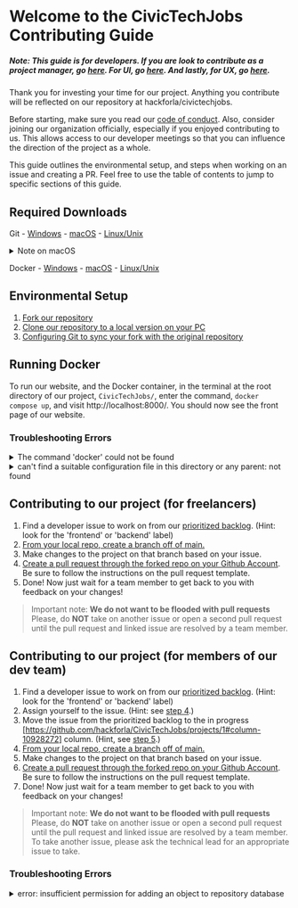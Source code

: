 # Welcome to the CivicTechJobs Contributing Guide

##### Note: This guide is for developers. If you are look to contribute as a project manager, go [here](). For UI, go [here](). And lastly, for UX, go [here]().

Thank you for investing your time for our project. Anything you contribute will be reflected on our repository at hackforla/civictechjobs.

Before starting, make sure you read our [code of conduct](). Also, consider joining our organization officially, especially if you enjoyed contributing to us. This allows access to our developer meetings so that you can influence the direction of the project as a whole.

This guide outlines the environmental setup, and steps when working on an issue and creating a PR. Feel free to use the table of contents to jump to specific sections of this guide.

## Required Downloads

Git - [Windows](https://git-scm.com/download/win) - [macOS](https://git-scm.com/download/mac) - [Linux/Unix](https://git-scm.com/download/linux)

<details>
<summary>Note on macOS</summary>
<br>
The macOS version of git involves downloading extra programs, such as Homebrew. In some cases this program can run up to 8GB of storage space, which might be too much for some. In that scenario, a [miniature version Homebrew can be installed through XCode](https://www.datacamp.com/community/tutorials/homebrew-install-use). But do be warned that the containers for our project also takes up a substantial amount of disk space as well. Do also consider freeing up your disk space by deleting or backing up unneeded files like photos or videos and delete programs that are no longer useful. Your OS's native disk cleaner can also help clear out unused cache files.
<br>
</details>

Docker - [Windows](https://docs.docker.com/desktop/windows/install/) - [macOS](https://docs.docker.com/desktop/mac/install/) - [Linux/Unix](https://docs.docker.com/engine/install/)

## Environmental Setup

1. [Fork our repository](https://docs.github.com/en/get-started/quickstart/fork-a-repo#forking-a-repository)
2. [Clone our repository to a local version on your PC](https://docs.github.com/en/get-started/quickstart/fork-a-repo#cloning-your-forked-repository)
3. [Configuring Git to sync your fork with the original repository](https://docs.github.com/en/get-started/quickstart/fork-a-repo#configuring-git-to-sync-your-fork-with-the-original-repository)

## Running Docker

To run our website, and the Docker container, in the terminal at the root directory of our project, `CivicTechJobs/`, enter the command, `docker compose up`, and visit http://localhost:8000/. You should now see the front page of our website.

### Troubleshooting Errors

<details>
<summary>The command 'docker' could not be found</summary>
<br>
Make sure to turn on Docker by opening the Docker program on your desktop.
<br>
</details>

<details>
<summary>can't find a suitable configuration file in this directory or any parent: not found</summary>
<br>
Make sure that your terminal location is in a directory with a <code>docker-compose.yml</code> file. And make sure that the file is not hidden.
<br>
</details>

## Contributing to our project (for freelancers)

1. Find a developer issue to work on from our [prioritized backlog](https://github.com/hackforla/CivicTechJobs/projects/1#column-10928271). (Hint: look for the 'frontend' or 'backend' label)
2. [From your local repo, create a branch off of main.](https://git-scm.com/book/en/v2/Git-Branching-Branches-in-a-Nutshell)
3. Make changes to the project on that branch based on your issue.
4. [Create a pull request through the forked repo on your Github Account](https://docs.github.com/en/pull-requests/collaborating-with-pull-requests/proposing-changes-to-your-work-with-pull-requests/creating-a-pull-request-from-a-fork). Be sure to follow the instructions on the pull request template.
5. Done! Now just wait for a team member to get back to you with feedback on your changes!

> Important note: **We do not want to be flooded with pull requests** Please, do **NOT** take on another issue or open a second pull request until the pull request and linked issue are resolved by a team member.

## Contributing to our project (for members of our dev team)

1. Find a developer issue to work on from our [prioritized backlog](https://github.com/hackforla/CivicTechJobs/projects/1#column-10928271). (Hint: look for the 'frontend' or 'backend' label)
2. Assign yourself to the issue. (Hint: see [step 4](https://docs.github.com/en/issues/tracking-your-work-with-issues/assigning-issues-and-pull-requests-to-other-github-users#assigning-an-individual-issue-or-pull-request).)
3. Move the issue from the prioritized backlog to the in progress [https://github.com/hackforla/CivicTechJobs/projects/1#column-10928272] column. (Hint, see [step 5](https://docs.github.com/en/issues/organizing-your-work-with-project-boards/tracking-work-with-project-boards/adding-issues-and-pull-requests-to-a-project-board#adding-issues-and-pull-requests-to-a-project-board-from-the-sidebar).)
4. [From your local repo, create a branch off of main.](https://git-scm.com/book/en/v2/Git-Branching-Branches-in-a-Nutshell)
5. Make changes to the project on that branch based on your issue.
6. [Create a pull request through the forked repo on your Github Account](https://docs.github.com/en/pull-requests/collaborating-with-pull-requests/proposing-changes-to-your-work-with-pull-requests/creating-a-pull-request-from-a-fork). Be sure to follow the instructions on the pull request template.
7. Done! Now just wait for a team member to get back to you with feedback on your changes!

> Important note: **We do not want to be flooded with pull requests** Please, do **NOT** take on another issue or open a second pull request until the pull request and linked issue are resolved by a team member. To take another issue, please ask the technical lead for an appropriate issue to take.

### Troubleshooting Errors

<details>
<summary>error: insufficient permission for adding an object to repository database </summary>
<br>
You must have created a new file, through Docker, in your local repo. Since this file "belongs" to the container, you need to transfer permission by running, <code>sudo chown -R $USER:$USER .</code>. (See <a href='https://docs.docker.com/samples/django/#create-a-django-project'>step 3</a> for more info.)
<br>
</details>